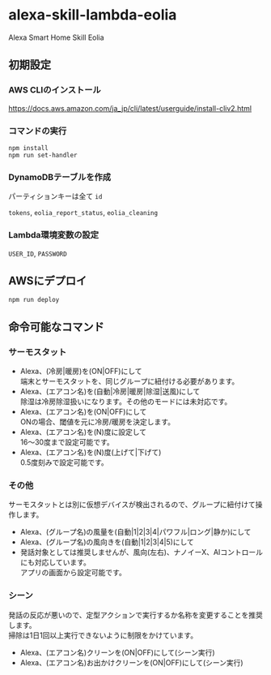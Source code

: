 # alexa-skill-lambda-eolia

Alexa Smart Home Skill Eolia

## 初期設定
### AWS CLIのインストール
https://docs.aws.amazon.com/ja_jp/cli/latest/userguide/install-cliv2.html

### コマンドの実行
```
npm install
npm run set-handler
```

### DynamoDBテーブルを作成
パーティションキーは全て `id`

`tokens`, `eolia_report_status`, `eolia_cleaning`

### Lambda環境変数の設定
`USER_ID`, `PASSWORD`

## AWSにデプロイ
```
npm run deploy
```

## 命令可能なコマンド
### サーモスタット
* Alexa、(冷房|暖房)を(ON|OFF)にして  
  端末とサーモスタットを、同じグループに紐付ける必要があります。
* Alexa、(エアコン名)を(自動|冷房|暖房|除湿|送風)にして  
  除湿は冷房除湿扱いになります。その他のモードには未対応です。
* Alexa、(エアコン名)を(ON|OFF)にして  
  ONの場合、閾値を元に冷房/暖房を決定します。
* Alexa、(エアコン名)を(N)度に設定して  
  16～30度まで設定可能です。
* Alexa、(エアコン名)を(N)度(上げて|下げて)  
  0.5度刻みで設定可能です。

### その他
サーモスタットとは別に仮想デバイスが検出されるので、グループに紐付けて操作します。

* Alexa、(グループ名)の風量を(自動|1|2|3|4|パワフル|ロング|静か)にして
* Alexa、(グループ名)の風向きを(自動|1|2|3|4|5)にして
* 発話対象としては推奨しませんが、風向(左右)、ナノイーX、AIコントロールにも対応しています。  
  アプリの画面から設定可能です。

### シーン
発話の反応が悪いので、定型アクションで実行するか名称を変更することを推奨します。  
掃除は1日1回以上実行できないように制限をかけています。

* Alexa、(エアコン名)クリーンを(ON|OFF)にして(シーン実行)
* Alexa、(エアコン名)お出かけクリーンを(ON|OFF)にして(シーン実行)
